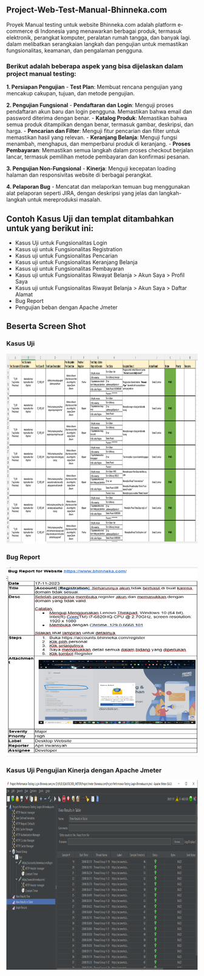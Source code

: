 ## Project-Web-Test-Manual-Bhinneka.com
Proyek Manual testing untuk website Bhinneka.com adalah platform e-commerce di Indonesia yang menawarkan berbagai produk, termasuk elektronik, perangkat komputer, peralatan rumah tangga, dan banyak lagi. dalam melibatkan serangkaian langkah dan pengujian untuk memastikan fungsionalitas, keamanan, dan pengalaman pengguna. 

### Berikut adalah beberapa aspek yang bisa dijelaskan dalam project manual testing:
**1. Persiapan Pengujian**
    - **Test Plan**: Membuat rencana pengujian yang mencakup cakupan, tujuan, dan metode pengujian.
    
**2. Pengujian Fungsional**
    - **Pendaftaran dan Login**: Menguji proses pendaftaran akun baru dan login pengguna. Memastikan bahwa email dan password diterima dengan benar.
    - **Katalog Produk**: Memastikan bahwa semua produk ditampilkan dengan benar, termasuk gambar, deskripsi, dan harga.
    - **Pencarian dan Filter**: Menguji fitur pencarian dan filter untuk memastikan hasil yang relevan.
    - **Keranjang Belanja**: Menguji fungsi menambah, menghapus, dan memperbarui produk di keranjang.
    - **Proses Pembayaran**: Memastikan semua langkah dalam proses checkout berjalan lancar, termasuk pemilihan metode pembayaran dan konfirmasi pesanan.
    
**3. Pengujian Non-Fungsional**
    - **Kinerja**: Menguji kecepatan loading halaman dan responsivitas website di berbagai perangkat.
    
**4. Pelaporan Bug**
    - Mencatat dan melaporkan temuan bug menggunakan alat pelaporan seperti JIRA, dengan deskripsi yang jelas dan langkah-langkah untuk mereproduksi masalah.

## Contoh Kasus Uji dan templat ditambahkan untuk yang berikut ini:
- Kasus Uji untuk Fungsionalitas Login
- Kasus uji untuk Fungsionalitas Registration
- Kasus uji untuk Fungsionalitas Pencarian
- Kasus uji untuk Fungsionalitas Keranjang Belanja
- Kasus uji untuk Fungsionalitas Pembayaran
- Kasus uji untuk Fungsionalitas Riwayat Belanja > Akun Saya > Profil Saya
- Kasus uji untuk Fungsionalitas Riwayat Belanja > Akun Saya > Daftar Alamat
- Bug Report
- Pengujian beban dengan Apache Jmeter

## Beserta Screen Shot 
  ### Kasus Uji 
  <img src="Screen Shot Mengenai Bug - Bhinneka.com/Test Case.png" width=2000 height=500/>

  ### Bug Report
  <img src="Screen Shot Mengenai Bug - Bhinneka.com/Bug Report.png" width=2000 height=500/>

  ### Kasus Uji Pengujian Kinerja dengan Apache Jmeter
  <img src="Screen Shot Mengenai Bug - Bhinneka.com/Jmeter.png" width=2000 height=500/>

